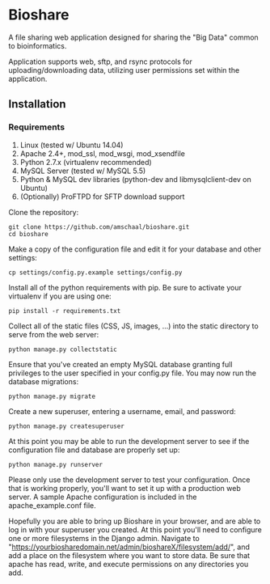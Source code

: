# Bioshare
A file sharing web application designed for sharing the "Big Data" common to bioinformatics.  

Application supports web, sftp, and rsync protocols for uploading/downloading data, utilizing user permissions set within the application.

Installation
------------

### Requirements ###

1. Linux (tested w/ Ubuntu 14.04) 
2. Apache 2.4+, mod_ssl, mod_wsgi, mod_xsendfile
3. Python 2.7.x (virtualenv recommended)
4. MySQL Server (tested w/ MySQL 5.5)
5. Python & MySQL dev libraries (python-dev and libmysqlclient-dev on Ubuntu)
6. (Optionally) ProFTPD for SFTP download support 
 
Clone the repository:
~~~
git clone https://github.com/amschaal/bioshare.git
cd bioshare
~~~
Make a copy of the configuration file and edit it for your database and other settings:
~~~
cp settings/config.py.example settings/config.py
~~~
Install all of the python requirements with pip.  Be sure to activate your virtualenv if you are using one:
~~~
pip install -r requirements.txt
~~~

Collect all of the static files (CSS, JS, images, ...) into the static directory to serve from the web server:
~~~
python manage.py collectstatic
~~~

Ensure that you've created an empty MySQL database granting full privileges to the user specified in your config.py file.  You may now run the database migrations:
~~~
python manage.py migrate
~~~

Create a new superuser, entering a username, email, and password:
~~~
python manage.py createsuperuser
~~~

At this point you may be able to run the development server to see if the configuration file and database are properly set up:
~~~
python manage.py runserver
~~~

Please only use the development server to test your configuration.  Once that is working properly, you'll want to set it up with a production web server.  A sample Apache configuration is included in the apache_example.conf file.

Hopefully you are able to bring up Bioshare in your browser, and are able to log in with your superuser you created.  At this point you'll need to configure one or more filesystems in the Django admin.  Navigate to "https://yourbiosharedomain.net/admin/bioshareX/filesystem/add/", and add a place on the filesystem where you want to store data.  Be sure that apache has read, write, and execute permissions on any directories you add.


